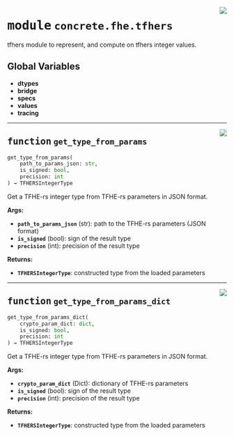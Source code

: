 <!-- markdownlint-disable -->

<a href="../../frontends/concrete-python/concrete/fhe/tfhers/__init__.py#L0"><img align="right" style="float:right;" src="https://img.shields.io/badge/-source-cccccc?style=flat-square"></a>

# <kbd>module</kbd> `concrete.fhe.tfhers`
tfhers module to represent, and compute on tfhers integer values. 

**Global Variables**
---------------
- **dtypes**
- **bridge**
- **specs**
- **values**
- **tracing**

---

<a href="../../frontends/concrete-python/concrete/fhe/tfhers/__init__.py#L27"><img align="right" style="float:right;" src="https://img.shields.io/badge/-source-cccccc?style=flat-square"></a>

## <kbd>function</kbd> `get_type_from_params`

```python
get_type_from_params(
    path_to_params_json: str,
    is_signed: bool,
    precision: int
) → TFHERSIntegerType
```

Get a TFHE-rs integer type from TFHE-rs parameters in JSON format. 



**Args:**
 
 - <b>`path_to_params_json`</b> (str):  path to the TFHE-rs parameters (JSON format) 
 - <b>`is_signed`</b> (bool):  sign of the result type 
 - <b>`precision`</b> (int):  precision of the result type 



**Returns:**
 
 - <b>`TFHERSIntegerType`</b>:  constructed type from the loaded parameters 


---

<a href="../../frontends/concrete-python/concrete/fhe/tfhers/__init__.py#L48"><img align="right" style="float:right;" src="https://img.shields.io/badge/-source-cccccc?style=flat-square"></a>

## <kbd>function</kbd> `get_type_from_params_dict`

```python
get_type_from_params_dict(
    crypto_param_dict: dict,
    is_signed: bool,
    precision: int
) → TFHERSIntegerType
```

Get a TFHE-rs integer type from TFHE-rs parameters in JSON format. 



**Args:**
 
 - <b>`crypto_param_dict`</b> (Dict):  dictionary of TFHE-rs parameters 
 - <b>`is_signed`</b> (bool):  sign of the result type 
 - <b>`precision`</b> (int):  precision of the result type 



**Returns:**
 
 - <b>`TFHERSIntegerType`</b>:  constructed type from the loaded parameters 


